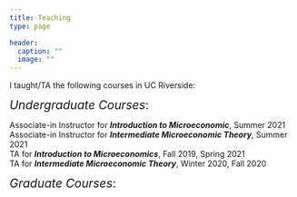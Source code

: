 ```yaml
---
title: Teaching
type: page

header:
  caption: ""
  image: ""
---
```


I taught/TA the following courses in UC Riverside:

<span style="font-size:1.5em;">_Undergraduate Courses_:</span>

Associate-in Instructor for _**Introduction to Microeconomic**_, Summer 2021
<br />
Associate-in Instructor for _**Intermediate Microeconomic Theory**_, Summer 2021
<br />
TA for  _**Introduction to Microeconomics**_, Fall 2019, Spring 2021
<br />
TA for  _**Intermediate Microeconomic Theory**_, Winter 2020, Fall 2020

<span style="font-size:1.5em;">_Graduate Courses_:</span>